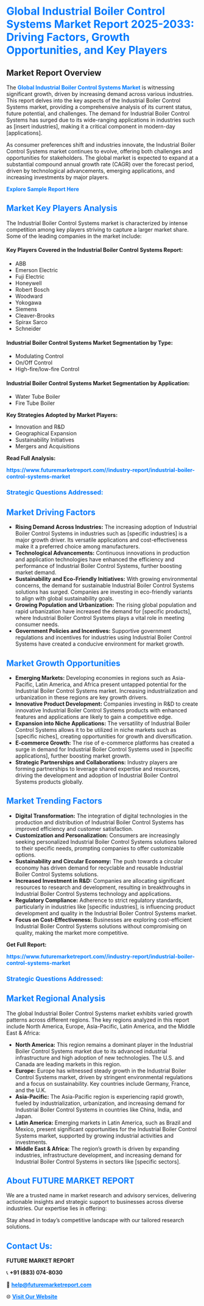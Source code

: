 <h1 style="color: #007BFF;">Global Industrial Boiler Control Systems Market Report 2025-2033: Driving Factors, Growth Opportunities, and Key Players</h1>

<section id="overview">
<h2>Market Report Overview</h2>
<p>The <a href="https://www.futuremarketreport.com//industry-report/industrial-boiler-control-systems-market" style="color: #007BFF; text-decoration: none;"><strong>Global Industrial Boiler Control Systems Market</strong></a> is witnessing significant growth, driven by increasing demand across various industries. This report delves into the key aspects of the Industrial Boiler Control Systems market, providing a comprehensive analysis of its current status, future potential, and challenges. The demand for Industrial Boiler Control Systems has surged due to its wide-ranging applications in industries such as [insert industries], making it a critical component in modern-day [applications].</p>
<p>As consumer preferences shift and industries innovate, the Industrial Boiler Control Systems market continues to evolve, offering both challenges and opportunities for stakeholders. The global market is expected to expand at a substantial compound annual growth rate (CAGR) over the forecast period, driven by technological advancements, emerging applications, and increasing investments by major players.</p>
</section>

<section id="overview">
<p><a href="https://www.futuremarketreport.com//request-sample/reportId=45345" style="color: #007BFF; text-decoration: none;"><strong>Explore Sample Report Here</strong></a></p>
</section>

<section id="key-players">
<h2 style="color: #007BFF;">Market Key Players Analysis</h2>
<p>The Industrial Boiler Control Systems market is characterized by intense competition among key players striving to capture a larger market share. Some of the leading companies in the market include:</p>
<h4>Key Players Covered in the Industrial Boiler Control Systems Report:</h4>
<ul><li>ABB</li><li>Emerson Electric</li><li>Fuji Electric</li><li>Honeywell</li><li>Robert Bosch</li><li>Woodward</li><li>Yokogawa</li><li>Siemens</li><li>Cleaver-Brooks</li><li>Spirax Sarco</li><li>Schneider</li></ul>
<h4>Industrial Boiler Control Systems Market Segmentation by Type:</h4>
<ul><li>Modulating Control</li><li>On/Off Control</li><li>High-fire/low-fire Control</li></ul>

<h4>Industrial Boiler Control Systems Market Segmentation by Application:</h4>
<ul><li>Water Tube Boiler</li><li>Fire Tube Boiler</li></ul>
<p><strong>Key Strategies Adopted by Market Players:</strong></p>
<ul>
<li>Innovation and R&D</li>
<li>Geographical Expansion</li>
<li>Sustainability Initiatives</li>
<li>Mergers and Acquisitions</li>
</ul>
</section>

<section>
<p><strong>Read Full Analysis: </strong></p><a href="https://www.futuremarketreport.com//industry-report/industrial-boiler-control-systems-market" style="color: #007BFF; text-decoration: none;"><strong>https://www.futuremarketreport.com//industry-report/industrial-boiler-control-systems-market</strong></a>
<h3 style="color: #007BFF;">Strategic Questions Addressed:</h3>
</section>

<section id="driving-factors">
<h2 style="color: #007BFF;">Market Driving Factors</h2>
<ul>
<li><strong>Rising Demand Across Industries:</strong> The increasing adoption of Industrial Boiler Control Systems in industries such as [specific industries] is a major growth driver. Its versatile applications and cost-effectiveness make it a preferred choice among manufacturers.</li>
<li><strong>Technological Advancements:</strong> Continuous innovations in production and application technologies have enhanced the efficiency and performance of Industrial Boiler Control Systems, further boosting market demand.</li>
<li><strong>Sustainability and Eco-Friendly Initiatives:</strong> With growing environmental concerns, the demand for sustainable Industrial Boiler Control Systems solutions has surged. Companies are investing in eco-friendly variants to align with global sustainability goals.</li>
<li><strong>Growing Population and Urbanization:</strong> The rising global population and rapid urbanization have increased the demand for [specific products], where Industrial Boiler Control Systems plays a vital role in meeting consumer needs.</li>
<li><strong>Government Policies and Incentives:</strong> Supportive government regulations and incentives for industries using Industrial Boiler Control Systems have created a conducive environment for market growth.</li>
</ul>
</section>

<section id="growth-opportunities">
<h2 style="color: #007BFF;">Market Growth Opportunities</h2>
<ul>
<li><strong>Emerging Markets:</strong> Developing economies in regions such as Asia-Pacific, Latin America, and Africa present untapped potential for the Industrial Boiler Control Systems market. Increasing industrialization and urbanization in these regions are key growth drivers.</li>
<li><strong>Innovative Product Development:</strong> Companies investing in R&D to create innovative Industrial Boiler Control Systems products with enhanced features and applications are likely to gain a competitive edge.</li>
<li><strong>Expansion into Niche Applications:</strong> The versatility of Industrial Boiler Control Systems allows it to be utilized in niche markets such as [specific niches], creating opportunities for growth and diversification.</li>
<li><strong>E-commerce Growth:</strong> The rise of e-commerce platforms has created a surge in demand for Industrial Boiler Control Systems used in [specific applications], further boosting market growth.</li>
<li><strong>Strategic Partnerships and Collaborations:</strong> Industry players are forming partnerships to leverage shared expertise and resources, driving the development and adoption of Industrial Boiler Control Systems products globally.</li>
</ul>
</section>

<section id="trending-factors">
<h2 style="color: #007BFF;">Market Trending Factors</h2>
<ul>
<li><strong>Digital Transformation:</strong> The integration of digital technologies in the production and distribution of Industrial Boiler Control Systems has improved efficiency and customer satisfaction.</li>
<li><strong>Customization and Personalization:</strong> Consumers are increasingly seeking personalized Industrial Boiler Control Systems solutions tailored to their specific needs, prompting companies to offer customizable options.</li>
<li><strong>Sustainability and Circular Economy:</strong> The push towards a circular economy has driven demand for recyclable and reusable Industrial Boiler Control Systems solutions.</li>
<li><strong>Increased Investment in R&D:</strong> Companies are allocating significant resources to research and development, resulting in breakthroughs in Industrial Boiler Control Systems technology and applications.</li>
<li><strong>Regulatory Compliance:</strong> Adherence to strict regulatory standards, particularly in industries like [specific industries], is influencing product development and quality in the Industrial Boiler Control Systems market.</li>
<li><strong>Focus on Cost-Effectiveness:</strong> Businesses are exploring cost-efficient Industrial Boiler Control Systems solutions without compromising on quality, making the market more competitive.</li>
</ul>
</section>

<section>
<p><strong>Get Full Report: </strong></p><a href="https://www.futuremarketreport.com//industry-report/industrial-boiler-control-systems-market" style="color: #007BFF; text-decoration: none;"><strong>https://www.futuremarketreport.com//industry-report/industrial-boiler-control-systems-market</strong></a>
<h3 style="color: #007BFF;">Strategic Questions Addressed:</h3>
</section>


<section id="regional-analysis">
<h2 style="color: #007BFF;">Market Regional Analysis</h2>
<p>The global Industrial Boiler Control Systems market exhibits varied growth patterns across different regions. The key regions analyzed in this report include North America, Europe, Asia-Pacific, Latin America, and the Middle East & Africa:</p>
<ul>
<li><strong>North America:</strong> This region remains a dominant player in the Industrial Boiler Control Systems market due to its advanced industrial infrastructure and high adoption of new technologies. The U.S. and Canada are leading markets in this region.</li>
<li><strong>Europe:</strong> Europe has witnessed steady growth in the Industrial Boiler Control Systems market, driven by stringent environmental regulations and a focus on sustainability. Key countries include Germany, France, and the U.K.</li>
<li><strong>Asia-Pacific:</strong> The Asia-Pacific region is experiencing rapid growth, fueled by industrialization, urbanization, and increasing demand for Industrial Boiler Control Systems in countries like China, India, and Japan.</li>
<li><strong>Latin America:</strong> Emerging markets in Latin America, such as Brazil and Mexico, present significant opportunities for the Industrial Boiler Control Systems market, supported by growing industrial activities and investments.</li>
<li><strong>Middle East & Africa:</strong> The region’s growth is driven by expanding industries, infrastructure development, and increasing demand for Industrial Boiler Control Systems in sectors like [specific sectors].</li>
</ul>
</section>

<footer>
<h2 style="color: #007BFF;">About FUTURE MARKET REPORT</h2>
<p>We are a trusted name in market research and advisory services, delivering actionable insights and strategic support to businesses across diverse industries. Our expertise lies in offering:</p>

<p>Stay ahead in today’s competitive landscape with our tailored research solutions.</p>

<h2 style="color: #007BFF;">Contact Us:</h2>
<p><strong>FUTURE MARKET REPORT</strong></p>
<p>📞 <strong>+91 (883) 074-8030</strong></p>
<p>📧 <strong><a href="mailto:help@futuremarketreport.com" style="color: #007BFF;">help@futuremarketreport.com</a></strong></p>
<p>🌐 <strong><a href="https://www.futuremarketreport.com/" style="color: #007BFF;">Visit Our Website</a></strong></p>
</footer>